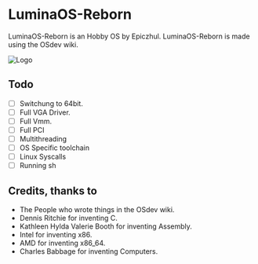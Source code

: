 
# LuminaOS-Reborn
LuminaOS-Reborn is an Hobby OS by Epiczhul. LuminaOS-Reborn is made using the OSdev wiki.



![Logo](https://github.com/Epiczhul/LuminaOS-Reborn/blob/main/images/icon-500x500.png?raw=true)


## Todo
- [ ]  Switchung to 64bit.
- [ ]  Full VGA Driver.
- [ ]  Full Vmm.  
- [ ]  Full PCI
- [ ]  Multithreading
- [ ]  OS Specific toolchain
- [ ]  Linux Syscalls
- [ ]  Running sh

## Credits, thanks to
- The People who wrote things in the OSdev wiki.
- Dennis Ritchie for inventing C.
- Kathleen Hylda Valerie Booth for inventing Assembly.
- Intel for inventing x86.
- AMD for inventing x86_64.
- Charles Babbage for inventing Computers.
